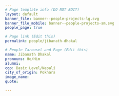 ```yaml
---
# Page template info (DO NOT EDIT)
layout: default
banner_file: banner--people-projects-lg.svg
banner_file_mobile: banner--people-projects-sm.svg
people_page: true

# Page link (Edit this)
permalink: people/jibanath-dhakal

# People Carousel and Page (Edit this)
name: Jibanath Dhakal
pronouns: He/Him
alumni: 
cop: Basic Level/Nepali
city_of_origin: Pokhara
image_name: 
quote: 

---
```


